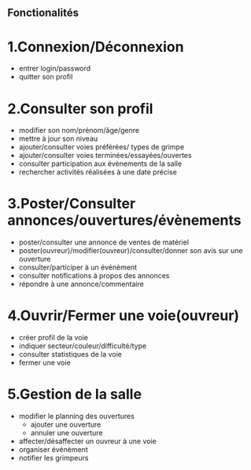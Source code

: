 ## Fonctionalités

# 1.Connexion/Déconnexion
  * entrer login/password
  * quitter son profil
 
# 2.Consulter son profil
  * modifier son nom/prénom/âge/genre
  * mettre à jour son niveau
  * ajouter/consulter voies préférées/ types de grimpe
  * ajouter/consulter voies terminées/essayées/ouvertes
  * consulter participation aux évènements de la salle
  * rechercher activités réalisées à une date précise
  
# 3.Poster/Consulter annonces/ouvertures/évènements
  * poster/consulter une annonce de ventes de matériel
  * poster(ouvreur)/modifier(ouvreur)/consulter/donner son avis sur une ouverture
  * consulter/participer à un événèment
  * consulter notifications à propos des annonces
  * répondre à une annonce/commentaire
 
# 4.Ouvrir/Fermer une voie(ouvreur)
  * créer profil de la voie
  * indiquer secteur/couleur/difficulté/type
  * consulter statistiques de la voie
  * fermer une voie
  
# 5.Gestion de la salle
  * modifier le planning des ouvertures
    * ajouter une ouverture
    * annuler une ouverture
  * affecter/désaffecter un ouvreur à une voie
  * organiser événèment
  * notifier les grimpeurs
  
